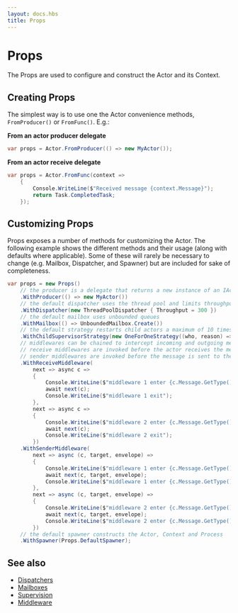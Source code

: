 ```yaml
---
layout: docs.hbs
title: Props
---
```


# Props
The Props are used to configure and construct the Actor and its Context.

## Creating Props
The simplest way is to use one the Actor convenience methods, `FromProducer()` or `FromFunc()`. E.g.:

**From an actor producer delegate**
```csharp
var props = Actor.FromProducer(() => new MyActor());
```

**From an actor receive delegate**
```csharp
var props = Actor.FromFunc(context =>
    {
        Console.WriteLine($"Received message {context.Message}");
        return Task.CompletedTask;
    });
```

## Customizing Props

Props exposes a number of methods for customizing the Actor. The following example shows the different methods and their usage (along with defaults where applicable). Some of these will rarely be necessary to change (e.g. Mailbox, Dispatcher, and Spawner) but are included for sake of completeness.

```csharp
var props = new Props()
    // the producer is a delegate that returns a new instance of an IActor
    .WithProducer(() => new MyActor()) 
    // the default dispatcher uses the thread pool and limits throughput to 300 messages per mailbox run
    .WithDispatcher(new ThreadPoolDispatcher { Throughput = 300 }) 
    // the default mailbox uses unbounded queues
    .WithMailbox(() => UnboundedMailbox.Create()) 
    // the default strategy restarts child actors a maximum of 10 times within a 10 second window
    .WithChildSupervisorStrategy(new OneForOneStrategy((who, reason) => SupervisorDirective.Restart, 10, TimeSpan.FromSeconds(10)))
    // middlewares can be chained to intercept incoming and outgoing messages
    // receive middlewares are invoked before the actor receives the message
    // sender middlewares are invoked before the message is sent to the target PID
    .WithReceiveMiddleware(
        next => async c =>
        {
            Console.WriteLine($"middleware 1 enter {c.Message.GetType()}:{c.Message}");
            await next(c);
            Console.WriteLine($"middleware 1 exit");
        },
        next => async c =>
        {
            Console.WriteLine($"middleware 2 enter {c.Message.GetType()}:{c.Message}");
            await next(c);
            Console.WriteLine($"middleware 2 exit");
        })
    .WithSenderMiddleware(
        next => async (c, target, envelope) =>
        {
            Console.WriteLine($"middleware 1 enter {c.Message.GetType()}:{c.Message}");
            await next(c, target, envelope);
            Console.WriteLine($"middleware 1 enter {c.Message.GetType()}:{c.Message}");
        },
        next => async (c, target, envelope) =>
        {
            Console.WriteLine($"middleware 2 enter {c.Message.GetType()}:{c.Message}");
            await next(c, target, envelope);
            Console.WriteLine($"middleware 2 enter {c.Message.GetType()}:{c.Message}");
        })
    // the default spawner constructs the Actor, Context and Process
    .WithSpawner(Props.DefaultSpawner);
```

## See also

- [Dispatchers](dispatchers.md)
- [Mailboxes](mailboxes.md)
- [Supervision](supervision.md)
- [Middleware](middleware.md)
